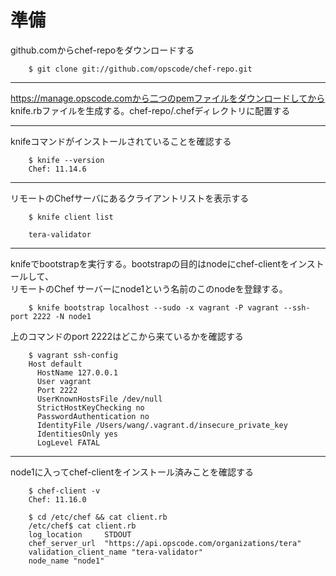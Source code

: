 準備
======

github.comからchef-repoをダウンロードする

        $ git clone git://github.com/opscode/chef-repo.git

----

https://manage.opscode.comから二つのpemファイルをダウンロードしてから  
knife.rbファイルを生成する。chef-repo/.chefディレクトリに配置する  

----

knifeコマンドがインストールされていることを確認する

        $ knife --version
        Chef: 11.14.6

----

リモートのChefサーバにあるクライアントリストを表示する

        $ knife client list

        tera-validator
----

knifeでbootstrapを実行する。bootstrapの目的はnodeにchef-clientをインストールして、  
リモートのChef サーバーにnode1という名前のこのnodeを登録する。  

        $ knife bootstrap localhost --sudo -x vagrant -P vagrant --ssh-port 2222 -N node1

上のコマンドのport 2222はどこから来ているかを確認する

        $ vagrant ssh-config
        Host default
          HostName 127.0.0.1
          User vagrant
          Port 2222
          UserKnownHostsFile /dev/null
          StrictHostKeyChecking no
          PasswordAuthentication no
          IdentityFile /Users/wang/.vagrant.d/insecure_private_key
          IdentitiesOnly yes
          LogLevel FATAL

----

node1に入ってchef-clientをインストール済みことを確認する

        $ chef-client -v
        Chef: 11.16.0
        
        $ cd /etc/chef && cat client.rb
        /etc/chef$ cat client.rb
        log_location     STDOUT
        chef_server_url  "https://api.opscode.com/organizations/tera"
        validation_client_name "tera-validator"
        node_name "node1"




        

